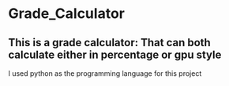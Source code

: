 # Grade_Calculator
This is a grade calculator:
That can both calculate either in percentage or gpu  style
-----
I used python as the programming language for this project
